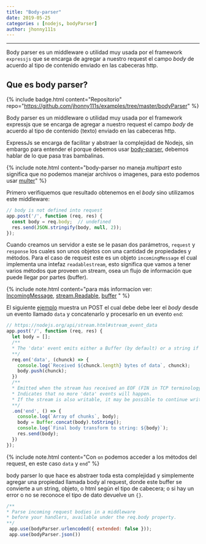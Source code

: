 ```yaml
---
title: "Body-parser"
date: 2019-05-25
categories : [nodejs, bodyParser]
author: jhonny111s
---
```


----------------
Body parser es un middleware o utilidad muy usada por el framework `expressjs` que se encarga de agregar a nuestro request el campo *body* de acuerdo al tipo de contenido enviado en las cabeceras http.

## Que es body parser?

{% include badge.html content="Repositorio" repo="https://github.com/jhonny111s/examples/tree/master/bodyParser" %}

Body parser es un middleware o utilidad muy usada por el framework expressjs  que se encarga de agregar a nuestro request el campo *body* de acuerdo al tipo de contenido (texto) enviado en las cabeceras http.

ExpressJs se encarga de facilitar y abstraer la complejidad de Nodejs, sin embargo para entender el porque debemos usar [body-parser](https://www.npmjs.com/package/body-parser), debemos hablar de lo que pasa tras bambalinas.

{% include note.html content="body-parser no maneja *multipart* esto significa que no podemos manejar archivos o imagenes, para esto podemos usar [multer](https://github.com/expressjs/multer#readme)" %}

Primero verifiquemos que resultado obtenemos en el *body*  sino utilizamos este middleware:

~~~javascript
// body is not defined into request
app.post('/', function (req, res) {
  const body = req.body;  // undefined
  res.send(JSON.stringify(body, null, 2));
});
~~~

Cuando creamos un servidor a este se le pasan dos parámetros, `request` y `response` los cuales son unos objetos con una cantidad de propiedades y métodos. Para el caso de request este es un objeto `incomingMessage` el cual implementa una intefaz  `readablestream`, esto significa que vamos a tener varios métodos que proveen un stream, osea un flujo de información que puede llegar por partes (buffer).

{% include note.html content="para más informacíon ver: [IncomingMessage](https://nodejs.org/api/http.html#http_class_http_incomingmessage), [stream.Readable](https://nodejs.org/api/stream.html#stream_class_stream_readable), [buffer](https://nodejs.org/api/buffer.html#buffer_buffer) " %}

El siguiente [ejemplo](https://nodejs.org/en/docs/guides/anatomy-of-an-http-transaction/#request-body) muestra un POST  el cual debe debe leer el *body* desde un evento llamado `data`
y concatenarlo y procesarlo en un evento `end`:

~~~javascript
// https://nodejs.org/api/stream.html#stream_event_data
app.post('/', function (req, res) {
  let body = [];
  /**
  * The 'data' event emits either a Buffer (by default) or a string if setEncoding() was used.
  **/
  req.on('data', (chunck) => {
    console.log(`Received ${chunck.length} bytes of data`, chunck);
    body.push(chunck);
  })
  /**
  * Emitted when the stream has received an EOF (FIN in TCP terminology).
  * Indicates that no more 'data' events will happen.
  * If the stream is also writable, it may be possible to continue writing.
  **/
  .on('end', () => {
    console.log(`Array of chunks`, body);
    body = Buffer.concat(body).toString();
    console.log(`Final body transform to string: ${body}`);
    res.send(body);
  })
});
~~~

{% include note.html content="Con `on` podemos acceder a los métodos del request, en este caso `data` y `end`" %}


body parser lo que hace es abstraer toda esta complejidad y simplemente agregar una propiedad llamada body al request, donde este buffer se convierte a un string, objeto, o html según el tipo de cabecera; o si hay un error o no se reconoce el tipo de dato devuelve un `{}`.

~~~javascript
/**
* Parse incoming request bodies in a middleware
* before your handlers, available under the req.body property.
**/
 app.use(bodyParser.urlencoded({ extended: false }));
 app.use(bodyParser.json())
~~~